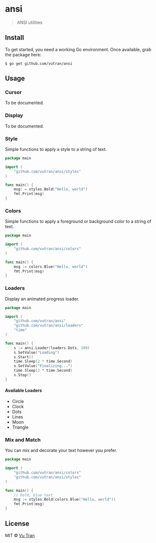 # ansi

> ANSI utilities

## Install

To get started, you need a working Go environment. Once available, grab the package here:

```
$ go get github.com/vutran/ansi
```

## Usage

### Cursor

To be documented.

### Display

To be documented.

### Style

Simple functions to apply a style to a string of text.

```go
package main

import (
	"github.com/vutran/ansi/styles"
)

func main() {
	msg: = styles.Bold("Hello, world")
	fmt.Print(msg)
}
```

### Colors

Simple functions to apply a foreground or background color to a string of text.

```go
package main

import (
	"github.com/vutran/ansi/colors"
)

func main() {
	msg := colors.Blue("Hello, world")
	fmt.Print(msg)
}
```

### Loaders

Display an animated progress loader.

```go
package main

import (
	"github.com/vutran/ansi"
	"github.com/vutran/ansi/loaders"
	"time"
)

func main() {
	s := ansi.Loader(loaders.Dots, 100)
	s.SetValue("Loading")
	s.Start()
	time.Sleep(2 * time.Second)
	s.SetValue("Finalizing...")
	time.Sleep(2 * time.Second)
	s.Stop()
}
```

#### Available Loaders

- Circle
- Clock
- Dots
- Lines
- Moon
- Triangle

### Mix and Match

You can mix and decorate your text however you prefer.

```go
package main

import (
	"github.com/vutran/ansi/colors"
	"github.com/vutran/ansi/styles"
)

func main() {
	// bold, blue text
	msg := styles.Bold(colors.Blue("Hello, world"))
	fmt.Print(msg)
}
```

## License

MIT © [Vu Tran](https://github.com/vutran/srgnt)
